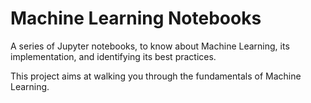 # Machine Learning Notebooks

A series of Jupyter notebooks, to know about Machine Learning, its implementation, and identifying its best practices.

This project aims at walking you through the fundamentals of Machine Learning.
